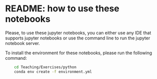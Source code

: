# README: how to use these notebooks

Please, to use these jupyter notebooks, you can either use any IDE that supports jupyter notebooks or use the command line to run the jupyter notebook server.

To install the environment for these notebooks, please run the following command:

```bash
    cd Teaching/Exercises/python
    conda env create -f environment.yml
```